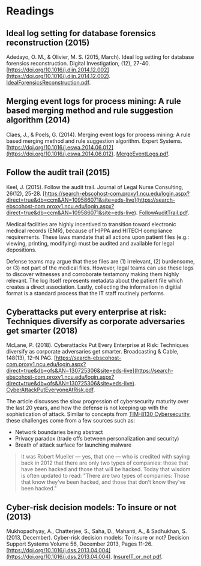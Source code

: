 # Readings

## Ideal log setting for database forensics reconstruction (2015)

Adedayo, O. M., & Olivier, M. S. (2015, March). Ideal log setting for database forensics reconstruction. Digital Investigation, (12), 27-40. [https://doi.org/10.1016/j.diin.2014.12.002](https://doi.org/10.1016/j.diin.2014.12.002). [IdealForensicsReconstruction.pdf](IdealForensicsReconstruction.pdf).

## Merging event logs for process mining: A rule based merging method and rule suggestion algorithm (2014)

Claes, J., & Poels, G. (2014). Merging event logs for process mining: A rule based merging method and rule suggestion algorithm. Expert Systems. [https://doi.org/10.1016/j.eswa.2014.06.012](https://doi.org/10.1016/j.eswa.2014.06.012). [MergeEventLogs.pdf](MergeEventLogs.pdf).

## Follow the audit trail (2015)

Keel, J. (2015). Follow the audit trail. Journal of Legal Nurse Consulting, 26(12), 25-28. [https://search-ebscohost-com.proxy1.ncu.edu/login.aspx?direct=true&db=ccm&AN=109586071&site=eds-live](https://search-ebscohost-com.proxy1.ncu.edu/login.aspx?direct=true&db=ccm&AN=109586071&site=eds-live). [FollowAuditTrail.pdf](FollowAuditTrail.pdf).

Medical facilities are highly incentived to transition toward electronic medical records (EMR), because of HIPPA and HITECH compliance requirements.  These laws mandate that all actions upon patient files (e.g.: viewing, printing, modifying) must be audited and available for legal depositions.

Defense teams may argue that these files are (1) irrelevant, (2) burdensome, or (3) not part of the medical files. However, legal teams can use these logs to discover witnesses and corroborate testamony making them highly relevant.  The log itself represents metadata about the patient file which creates a direct association.  Lastly, collecting the information in digitial format is a standard process that the IT staff routinely performs.  

## Cyberattacks put every enterprise at risk: Techniques diversify as corporate adversaries get smarter (2018)

McLane, P. (2018). Cyberattacks Put Every Enterprise at Risk: Techniques diversify as corporate adversaries get smarter. Broadcasting & Cable, 148(13), 12–N.PAG. [https://search-ebscohost-com.proxy1.ncu.edu/login.aspx?direct=true&db=ofs&AN=130725306&site=eds-live](https://search-ebscohost-com.proxy1.ncu.edu/login.aspx?direct=true&db=ofs&AN=130725306&site=eds-live). [CyberAttackPutEveryoneAtRisk.pdf](CyberAttackPutEveryoneAtRisk.pdf).

The article discusses the slow progression of cybersecurity maturity over the last 20 years, and how the defense is not keeping up with the sophistication of attack.  Similar to concepts from [TIM-8130 Cybersecurity](https://github.com/dr-natetorious/TIM-8301-Principals_of_CyberSecurity), these challenges come from a few sources such as:

- Network boundaries being abstract
- Privacy paradox (trade offs between personalization and security)
- Breath of attack surface for launching malware

> It was Robert Mueller — yes, that one — who is credited with saying back in 2012 that there are only two types of companies: those that have been hacked and those that will be hacked. Today that wisdom is often updated to read: "There are two types of companies: Those that know they’ve been hacked, and those that don’t know they’ve been hacked."

## Cyber-risk decision models: To insure or not (2013)

Mukhopadhyay, A., Chatterjee, S., Saha, D., Mahanti, A., & Sadhukhan, S. (2013, December). Cyber-risk decision models: To insure or not? Decision Support Systems Volume 56, December 2013, Pages 11-26. [https://doi.org/10.1016/j.dss.2013.04.004](https://doi.org/10.1016/j.dss.2013.04.004). [InsureIT_or_not.pdf](InsureIT_or_not.pdf).
